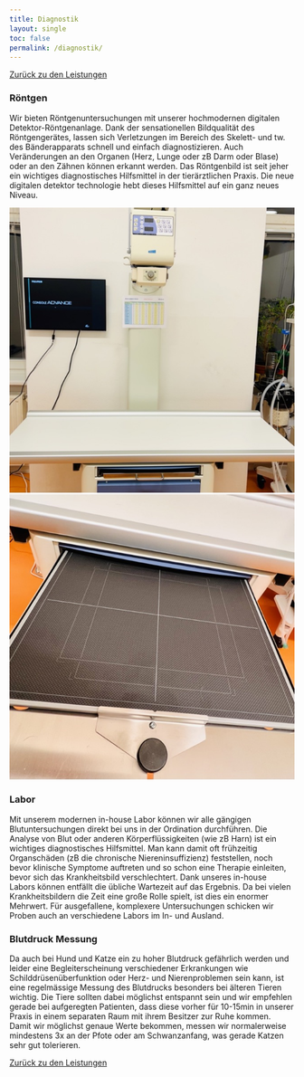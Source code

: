 ```yaml
---
title: Diagnostik
layout: single
toc: false
permalink: /diagnostik/
---
```


<i class="fa-solid fa-arrow-left-long"></i> [Zurück zu den Leistungen](/leistungen/)

### Röntgen

Wir bieten Röntgenuntersuchungen mit unserer hochmodernen digitalen Detektor-Röntgenanlage. Dank der sensationellen Bildqualität des Röntgengerätes, lassen sich Verletzungen im Bereich des Skelett- und tw. des Bänderapparats schnell und einfach diagnostizieren. Auch Veränderungen an den Organen (Herz, Lunge oder zB Darm oder Blase) oder an den Zähnen können erkannt werden. Das Röntgenbild ist seit jeher ein wichtiges diagnostisches Hilfsmittel in der tierärztlichen Praxis. Die neue digitalen detektor technologie hebt dieses Hilfsmittel auf ein ganz neues Niveau.

![Röntgenanlage](/assets/images/roe1s.jpeg)
![Detektor Röntgen](/assets/images/roe2s.jpeg)
### Labor

Mit unserem modernen in-house Labor können wir alle gängigen Blutuntersuchungen direkt bei uns in der Ordination durchführen. 
Die Analyse von Blut oder anderen Körperflüssigkeiten (wie zB Harn) ist ein wichtiges diagnostisches Hilfsmittel. Man kann damit oft frühzeitig Organschäden (zB die chronische Niereninsuffizienz) feststellen, noch bevor klinische Symptome auftreten und so schon eine Therapie einleiten, bevor sich das Krankheitsbild verschlechtert. 
Dank unseres in-house Labors können entfällt die übliche Wartezeit auf das Ergebnis. Da bei vielen Krankheitsbildern die Zeit eine große Rolle spielt, ist dies ein enormer Mehrwert. Für ausgefallene, komplexere Untersuchungen schicken wir Proben auch an verschiedene Labors im In- und Ausland.

### Blutdruck Messung

Da auch bei Hund und Katze ein zu hoher Blutdruck gefährlich werden und leider eine Begleiterscheinung verschiedener Erkrankungen wie Schilddrüsenüberfunktion oder Herz- und Nierenproblemen sein kann, ist eine regelmässige Messung des Blutdrucks besonders bei älteren Tieren wichtig.
Die Tiere sollten dabei möglichst entspannt sein und wir empfehlen gerade bei aufgeregten Patienten, dass diese vorher für 10-15min in unserer Praxis in einem separaten Raum mit ihrem Besitzer zur Ruhe kommen. Damit wir möglichst genaue Werte bekommen, messen wir normalerweise mindestens 3x an der Pfote oder am Schwanzanfang, was gerade Katzen sehr gut tolerieren.

<i class="fa-solid fa-arrow-left-long"></i> [Zurück zu den Leistungen](/leistungen/)